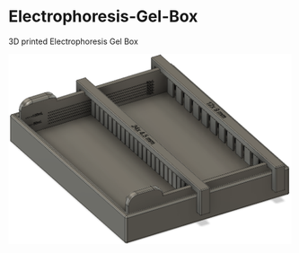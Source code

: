 # Electrophoresis-Gel-Box
3D printed Electrophoresis Gel Box


![Electrophoresis-Gel-Box logo](https://raw.githubusercontent.com/BastianWagner/Electrophoresis-Gel-Box/master/image_gelbox.png)
